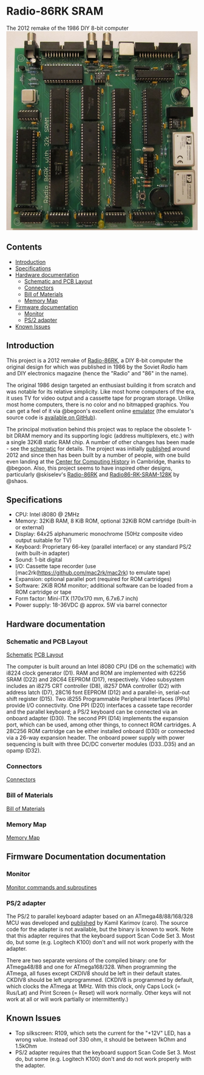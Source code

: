 # Radio-86RK SRAM
The 2012 remake of the 1986 DIY 8-bit computer
![Radio 86RK SRAM](images/Radio-86RK-SRAM_Assembled.jpg)

## Contents
* [Introduction](#introduction)
* [Specifications](#specifications)
* [Hardware documentation](#hardware-documentation)
  * [Schematic and PCB Layout](#schematic-and-pcb-layout)
  * [Connectors](#connectors)
  * [Bill of Materials](#bill-of-materials)
  * [Memory Map](#memory-map)
* [Firmware documentation](#firmware-documentation)
  * [Monitor](#monitor)
  * [PS/2 adapter](#ps2-adapter)
* [Known Issues](#known-issues)

## Introduction
This project is a 2012 remake of [Radio-86RK](https://en.wikipedia.org/wiki/Radio-86RK), a DIY 8-bit computer the original design for which was published in 1986 by the Soviet *Radio* ham and DIY electronics magazine (hence the "Radio" and "86" in the name).

The original 1986 design targeted an enthusiast building it from scratch and was notable for its relative simplicity. Like most home computers of the era, it uses TV for video output and a cassette tape for program storage. Unlike most home computers, there is no color and no bitmapped graphics. You can get a feel of it via @begoon's excellent online [emulator](https://rk86.ru/) (the emulator's source code is [available on GitHub](https://github.com/begoon/rk86-js)).

The principal motivation behind this project was to replace the obsolete 1-bit DRAM memory and its supporting logic (address multiplexers, etc.) with a single 32KiB static RAM chip. A number of other changes has been made - see the [schematic](Eagle/Radio-86RK-SRAM-Schematic.pdf) for details. The project was initially [published](http://radio86rk.pbworks.com) around 2012 and since then has been built by a number of people, with one build even landing at the [Center for Computing History](http://www.computinghistory.org.uk/det/32376/Radio-86RK-(Russia)/) in Cambridge, thanks to @begoon. Also, this project seems to have inspired other designs, particularly @skiselev's [Radio-86RK](https://github.com/skiselev/radio-86rk) and [Radio86-RK-SRAM-128K](http://www.nedopc.org/forum/viewtopic.php?t=10660&start=0) by @shaos. 

## Specifications
  * CPU: Intel i8080 @ 2MHz
  * Memory: 32KiB RAM, 8 KiB ROM, optional 32KiB ROM cartridge (built-in or external)
  * Display: 64x25 alphanumeric monochrome (50Hz composite video output suitable for TV)
  * Keyboard: Proprietary 66-key (parallel interface) or any standard PS/2 (with built-in adapter)
  * Sound: 1-bit digital
  * I/O: Cassette tape recorder (use [mac2rk(https://github.com/mac2rk/mac2rk) to emulate tape)
  * Expansion: optional parallel port (required for ROM cartridges) 
  * Software: 2KiB ROM monitor; additional software can be loaded from a ROM cartridge or tape
  * Form factor: Mini-ITX (170x170 mm, 6.7x6.7 inch)
  * Power supply: 18-36VDC @ approx. 5W via barrel connector

## Hardware documentation

### Schematic and PCB Layout
[Schematic](Eagle/Radio-86RK-SRAM-Schematic.pdf)
[PCB Layout](Eagle/Radio-86RK-SRAM-Silk.pdf)

The computer is built around an Intel i8080 CPU (D6 on the schematic) with i8224 clock generator (D1). RAM and ROM are implemented with 62256 SRAM (D22) and 28C64 EEPROM (D17), respectively. Video subsystem includes an i8275 CRT controller (D8), i8257 DMA controller (D2) with address latch (D7), 28C16 font EEPROM (D12) and a parallel-in, serial-out shift register (D15). Two i8255 Programmable Peripheral Interfaces (PPIs) provide I/O connectivity. One PPI (D20) interfaces a cassete tape recorder and the parallel keyboard; a PS/2 keyboard can be connected via an onboard adapter (D30). The second PPI (D14) implements the expansion port, which can be used, among other things, to connect ROM cartridges. A 28C256 ROM cartridge can be either installed onboard (D30) or connected via a 26-way expansion header. The onboard power supply with power sequencing is built with three DC/DC converter modules (D33..D35) and an opamp (D32).

### Connectors
[Connectors](docs/Connectors.md)

### Bill of Materials
[Bill of Materials](docs/BOM.md)

### Memory Map
[Memory Map](docs/Memory_map.md)

## Firmware Documentation documentation

### Monitor

[Monitor commands and subroutines](docs/Monitor.md)

### PS/2 adapter
The PS/2 to parallel keyboard adapter based on an ATmega48/88/168/328 MCU was developed and [published](https://zx-pk.ru/threads/9294-orion-128-kontroller-ps-2-klaviatury.html) by Kamil Karimov (caro). The source code for the adapter is not available, but the binary is known to work. Note that this adapter requires that the keyboard support Scan Code Set 3. Most do, but some (e.g. Logitech K100) don't and will not work properly with the adapter.

There are two separate versions of the compiled binary: one for ATmega48/88 and one for ATmega168/328. When programming the ATmega, all fuses except CKDIV8 should be left in their default states. CKDIV8 should be left unprogrammed. (CKDIV8 is programmed by default, which clocks the ATmega at 1MHz. With this clock, only Caps Lock (= Rus/Lat) and Print Screen (= Reset) will work normally. Other keys will not work at all or will work partially or intermittently.)

## Known Issues

* Top silkscreen: R109, which sets the current for the "+12V" LED, has a wrong value. Instead oof 330 ohm, it should be between 1kOhm and 1.5kOhm
* PS/2 adapter requires that the keyboard support Scan Code Set 3. Most do, but some (e.g. Logitech K100) don't and do not work properly with the adapter.
